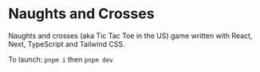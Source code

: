 # Naughts and Crosses

Naughts and crosses (aka Tic Tac Toe in the US) game written with React, Next, TypeScript and Tailwind CSS.

To launch: `pnpm i` then `pnpm dev`
